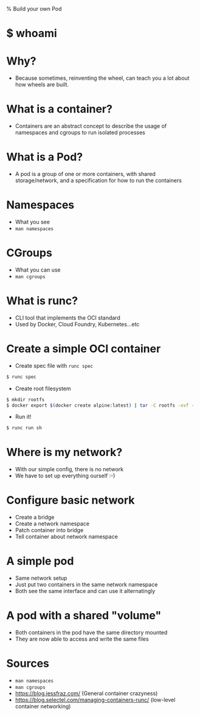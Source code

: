 % Build your own Pod

# $ whoami

# Why?

* Because sometimes, reinventing the wheel, can teach you a lot about
how wheels are built.

# What is a container?

* Containers are an abstract concept to describe the usage of namespaces and cgroups to run
isolated processes

# What is a Pod?

* A pod is a group of one or more containers, with shared storage/network,
and a specification for how to run the containers

# Namespaces

* What you see
* `man namespaces`

# CGroups

* What you can use
* `man cgroups`

# What is runc?

* CLI tool that implements the OCI standard
* Used by Docker, Cloud Foundry, Kubernetes...etc

# Create a simple OCI container

* Create spec file with `runc spec`
```bash
$ runc spec
```

* Create root filesystem
```bash
$ mkdir rootfs
$ docker export $(docker create alpine:latest) | tar -C rootfs -xvf -
```

* Run it!
```bash
$ runc run sh
```

# Where is my network?

* With our simple config, there is no network
* We have to set up everything ourself :-)

# Configure basic network

* Create a bridge
* Create a network namespace
* Patch container into bridge
* Tell container about network namespace

# A simple pod

* Same network setup
* Just put two containers in the same network namespace
* Both see the same interface and can use it alternatingly

# A pod with a shared "volume"

* Both containers in the pod have the same directory mounted
* They are now able to access and write the same files

# Sources

* `man namespaces`
* `man cgroups`
* https://blog.jessfraz.com/ (General container crazyness)
* https://blog.selectel.com/managing-containers-runc/ (low-level container networking) 
